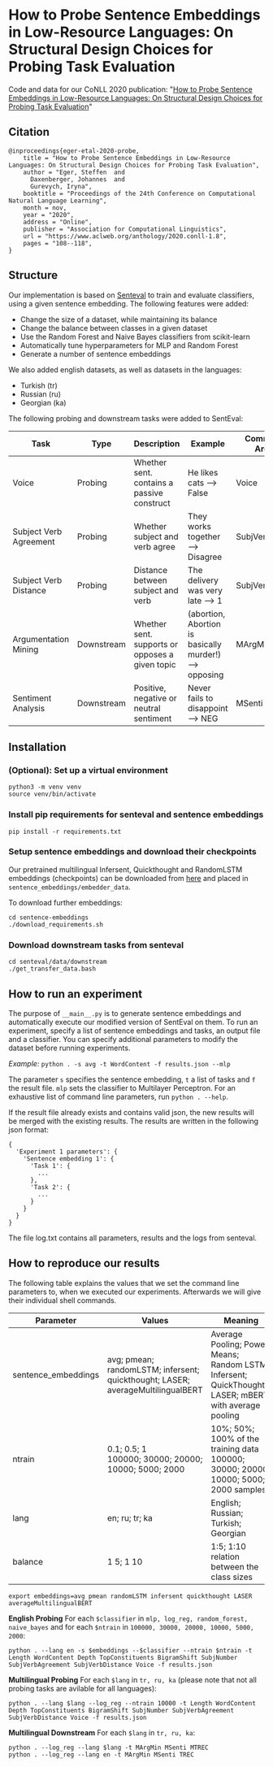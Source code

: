 # How to Probe Sentence Embeddings in Low-Resource Languages: On Structural Design Choices for Probing Task Evaluation

Code and data for our CoNLL 2020 publication: "[How to Probe Sentence Embeddings in Low-Resource Languages: On Structural Design Choices for Probing Task Evaluation](https://arxiv.org/abs/2006.09109)"

## Citation

```
@inproceedings{eger-etal-2020-probe,
    title = "How to Probe Sentence Embeddings in Low-Resource Languages: On Structural Design Choices for Probing Task Evaluation",
    author = "Eger, Steffen  and
      Daxenberger, Johannes  and
      Gurevych, Iryna",
    booktitle = "Proceedings of the 24th Conference on Computational Natural Language Learning",
    month = nov,
    year = "2020",
    address = "Online",
    publisher = "Association for Computational Linguistics",
    url = "https://www.aclweb.org/anthology/2020.conll-1.8",
    pages = "108--118",
}
```

## Structure

Our implementation is based on [Senteval](https://github.com/facebookresearch/SentEval) to train and evaluate classifiers, using a given sentence embedding. The following features were added:
* Change the size of a dataset, while maintaining its balance
* Change the balance between classes in a given dataset
* Use the Random Forest and Naive Bayes classifiers from scikit-learn
* Automatically tune hyperparameters for MLP and Random Forest
* Generate a number of sentence embeddings

We also added english datasets, as well as datasets in the languages:
* Turkish (tr)
* Russian (ru)
* Georgian (ka)

The following probing and downstream tasks were added to SentEval:

| Task                   | Type       | Description                                 | Example                          | Command Line Argument  |
|------------------------|------------|---------------------------------------------|----------------------------------|------------------------|
| Voice                  | Probing    | Whether sent. contains a passive construct  | He likes cats ⟶ False            | Voice                  |
| Subject Verb Agreement | Probing    | Whether subject and verb agree              | They works together ⟶ Disagree   | SubjVerbAgreement      |
| Subject Verb Distance  | Probing    | Distance between subject and verb           | The delivery was very late ⟶ 1   | SubjVerbDistance       |
| Argumentation Mining   | Downstream | Whether sent. supports or opposes a given topic | (abortion, Abortion is basically murder!) ⟶ opposing | MArgMin |
| Sentiment Analysis     | Downstream | Positive, negative or neutral sentiment     | Never fails to disappoint ⟶ NEG  | MSenti                 |

## Installation

### (Optional): Set up a virtual environment
```
python3 -m venv venv
source venv/bin/activate
```

### Install pip requirements for senteval and sentence embeddings
```
pip install -r requirements.txt
```

### Setup sentence embeddings and download their checkpoints

Our pretrained multilingual Infersent, Quickthought and RandomLSTM embeddings (checkpoints) can be downloaded from [here](https://public.ukp.informatik.tu-darmstadt.de/probing_sentence_embeddings/) 
and placed in `sentence_embeddings/embedder_data`. 

To download further embeddings:

```
cd sentence-embeddings
./download_requirements.sh
```

### Download downstream tasks from senteval
```
cd senteval/data/downstream
./get_transfer_data.bash
```

## How to run an experiment

The purpose of `__main__.py` is to generate sentence embeddings and automatically execute our modified version of SentEval on them.
To run an experiment, specify a list of sentence embeddings and tasks, an output file and a classifier. You can specify additional parameters to modify the dataset before running experiments.

*Example:* `python . -s avg -t WordContent -f results.json --mlp`

The parameter `s` specifies the sentence embedding, `t` a list of tasks and `f` the result file. `mlp` sets the classifier to Multilayer Perceptron. For an exhaustive list of command line parameters, run `python . --help`.

If the result file already exists and contains valid json, the new results will be merged with the existing results.
The results are written in the following json format:
```
{
  'Experiment 1 parameters': {
    'Sentence embedding 1': {
      'Task 1': {
        ...
      },
      'Task 2': {
        ...
      }
    }
  }
}
```

The file log.txt contains all parameters, results and the logs from senteval.

## How to reproduce our results

The following table explains the values that we set the command line parameters to, when we executed our experiments. Afterwards we will give their individual shell commands.

| Parameter           | Values                                                          | Meaning                             |
|---------------------|-----------------------------------------------------------------|-------------------------------------|
| sentence_embeddings | avg; pmean; randomLSTM; infersent; quickthought; LASER; averageMultilingualBERT | Average Pooling; Power Means; Random LSTM; Infersent; QuickThoughts; LASER; mBERT with average pooling |
| ntrain              | 0.1; 0.5; 1 <br> 100000; 30000; 20000; 10000; 5000; 2000 | 10%; 50%; 100% of the training data <br> 100000; 30000; 20000; 10000; 5000; 2000 samples |
| lang                | en; ru; tr; ka                                                  | English; Russian; Turkish; Georgian |
| balance             | 1 5; 1 10                                                       | 1:5; 1:10 relation between the class sizes |

```
export embeddings=avg pmean randomLSTM infersent quickthought LASER averageMultilingualBERT
```

**English Probing** For each `$classifier` in `mlp, log_reg, random_forest, naive_bayes` and for each `$ntrain` in `100000, 30000, 20000, 10000, 5000, 2000`:
```
python . --lang en -s $embeddings --$classifier --ntrain $ntrain -t Length WordContent Depth TopConstituents BigramShift SubjNumber SubjVerbAgreement SubjVerbDistance Voice -f results.json
```

**Multilingual Probing** For each `$lang` in `tr, ru, ka` (please note that not all probing tasks are avilable for all languages):
```
python . --lang $lang --log_reg --ntrain 10000 -t Length WordContent Depth TopConstituents BigramShift SubjNumber SubjVerbAgreement SubjVerbDistance Voice -f results.json

```

**Multilingual Downstream** For each `$lang` in `tr, ru, ka`:
```
python . --log_reg --lang $lang -t MArgMin MSenti MTREC
python . --log_reg --lang en -t MArgMin MSenti TREC
```
